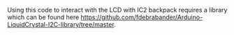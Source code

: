 Using this code to interact with the LCD with IC2 backpack requires a library which can be found here https://github.com/fdebrabander/Arduino-LiquidCrystal-I2C-library/tree/master. 
